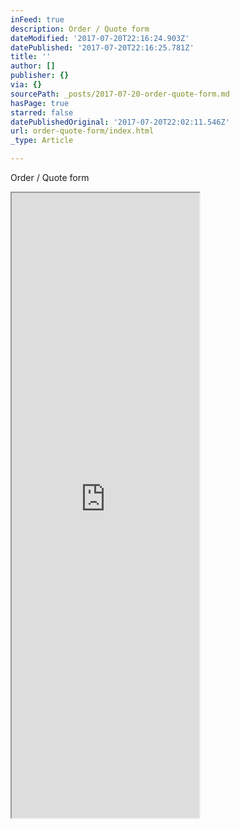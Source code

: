 ```yaml
---
inFeed: true
description: Order / Quote form
dateModified: '2017-07-20T22:16:24.903Z'
datePublished: '2017-07-20T22:16:25.781Z'
title: ''
author: []
publisher: {}
via: {}
sourcePath: _posts/2017-07-20-order-quote-form.md
hasPage: true
starred: false
datePublishedOriginal: '2017-07-20T22:02:11.546Z'
url: order-quote-form/index.html
_type: Article

---
```

Order / Quote form

<iframe src="https://the-grid.github.io/ed-userhtml/?g=eJxlUsFu00AQvfsrBnNYWyR2KyFB7SRIlag4FQmQOCAO2_U43mLvmt1xghvl35m105YU5ZDxzJudeW_eqtI70NU63g-1tctue7UbL9zlpf-9N0O8iW5024IdCLoRVhIah_U6boh6X-S5NJZQodllU3embJfX1nU-f_mONa02CKG4yuUmi1Y5D95Eq3_GL2W1i8HT2OI6rq2hZS073Y6FNg06TeWU8_oBC_CdbNtS2da64rV8F34l4R9aylZvTcE7Ebqy0r5v5VjctVb9KuPN53kLxe9IRSBNBQ632pOTpK2Z1vNQO9udc2Wq-_3-mWS8-R7CickjEa-c7glo7Hn7sEp-L3dyzsabnXRwrkmZ1INRYWxSLYBSOEQB5GENVaYcSsKPLXZMJKF0AbYP0FA9RGLw6G5lh6IQTycQi0iE_T9J33D-fFgoyoHsFwzyiYLcgJxqUG8bYvTV2_cTxI9GPVetD7Un1mLqkBU6zvrG7kPC-3ZuOJaRz7xTvGEiZoMIWAcyLP4kb9Y7S5ZvBh9APFpIQDF_hDiFNyDOlM5nAX2O3R1Wk7myey_CLLaUlRWPCyHrVY2eWDTVSLNFTj_J-yitC-pRo302ob8GdAm6hsT59PQPr9YgeG7fIqE4y4ZpWHHOIQ3OlBG5EQ4vrsoTDO5hsscNL5uk5Tkg00aTZpc-YHK66X-Qk225F47A2qkGEmQWR9Z48ohyk0u2SCeL-Ovxm9wGS7BZflz8XEAvA4aRGUeMuLUVk-WYF2D30DWylpj4RcCkZXRMk8qqITy2ADGrLtJydTrAJvoLqVVqMg" height="1000" style=""></iframe>